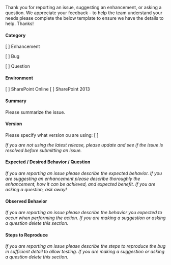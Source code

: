 Thank you for reporting an issue, suggesting an enhancement, or asking a question. We appreciate your feedback - to help the team understand your needs please complete the below template to ensure we have the details to help. Thanks!

#### Category
[ ] Enhancement

[ ] Bug

[ ] Question


#### Environment
[ ] SharePoint Online
[ ] SharePoint 2013


#### Summary

Please summarize the issue.

#### Version

Please specify what version ou are using: [ ]

_If you are not using the latest release, please update and see if the issue is resolved before submitting an issue._

#### Expected / Desired Behavior / Question
_If you are reporting an issue please describe the expected behavior. If you are suggesting an enhancement please
describe thoroughly the enhancement, how it can be achieved, and expected benefit. If you are asking a question, ask away!_

#### Observed Behavior
_If you are reporting an issue please describe the behavior you expected to occur when performing the action. If you are making a
suggestion or asking a question delete this section._

#### Steps to Reproduce
_If you are reporting an issue please describe the steps to reproduce the bug in sufficient detail to allow testing. If you are making
a suggestion or asking a question delete this section._
